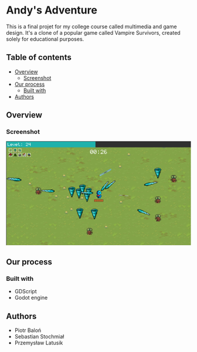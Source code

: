 # Andy's Adventure
This is a final projet for my college course called multimedia and game design. 
It's a clone of a popular game called Vampire Survivors, created solely for educational purposes.

## Table of contents
- [Overview](#overview)
  - [Screenshot](#screenshot)
- [Our process](#our-process)
  - [Built with](#built-with)
- [Authors](#authors)

## Overview

### Screenshot

![](./assets/screenshot.png)

## Our process

### Built with

- GDScript
- Godot engine

## Authors

- Piotr Baloń
- Sebastian Stochmiał
- Przemysław Latusik
